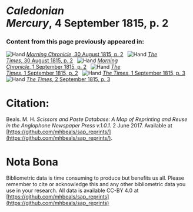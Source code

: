 # *Caledonian Mercury*, 4 September 1815, p. 2  
  
### Content from this page previously appeared in:  
![Hand](http://scissorsandpaste.net/wp-content/uploads/2017/06/smallhandpointer.png) [*Morning Chronicle*, 30 August 1815, p. 2](https://mhbeals.github.io/sap_html/Morning-Chronicle/Morning-Chronicle-30-August-1815-p-2)  
![Hand](http://scissorsandpaste.net/wp-content/uploads/2017/06/smallhandpointer.png) [*The Times*, 30 August 1815, p. 2](https://mhbeals.github.io/sap_html/The-Times/The-Times-30-August-1815-p-2)  
![Hand](http://scissorsandpaste.net/wp-content/uploads/2017/06/smallhandpointer.png) [*Morning Chronicle*, 1 September 1815, p. 2](https://mhbeals.github.io/sap_html/Morning-Chronicle/Morning-Chronicle-1-September-1815-p-2)  
![Hand](http://scissorsandpaste.net/wp-content/uploads/2017/06/smallhandpointer.png) [*The Times*, 1 September 1815, p. 2](https://mhbeals.github.io/sap_html/The-Times/The-Times-1-September-1815-p-2)  
![Hand](http://scissorsandpaste.net/wp-content/uploads/2017/06/smallhandpointer.png) [*The Times*, 1 September 1815, p. 3](https://mhbeals.github.io/sap_html/The-Times/The-Times-1-September-1815-p-3)  
![Hand](http://scissorsandpaste.net/wp-content/uploads/2017/06/smallhandpointer.png) [*The Times*, 2 September 1815, p. 3](https://mhbeals.github.io/sap_html/The-Times/The-Times-2-September-1815-p-3)  


# Citation: 

Beals. M. H. *Scissors and Paste Database: A Map of Reprinting and Reuse in the Anglophone Newspaper Press v.1.0.1.* 2 June 2017. Available at [https://github.com/mhbeals/sap_reprints/](https://github.com/mhbeals/sap_reprints/). 

# Nota Bona

Bibliometric data is time consuming to produce but benefits us all. Please remember to cite or acknowledge this and any other bibliometric data you use in your research. All data is available CC-BY 4.0 at [https://github.com/mhbeals/sap_reprints](https://github.com/mhbeals/sap_reprints)